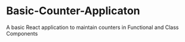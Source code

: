 # Basic-Counter-Applicaton
A basic React application to maintain counters in Functional and Class Components
